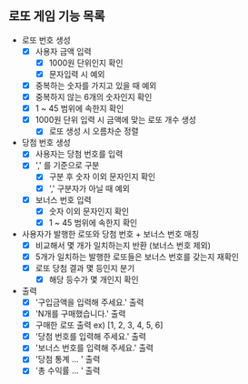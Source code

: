## 로또 게임 기능 목록

- 로또 번호 생성
  - [X] 사용자 금액 입력
    - [X] 1000원 단위인지 확인
    - [X] 문자입력 시 예외
  - [X] 중복하는 숫자를 가지고 있을 때 예외
  - [X] 중복하지 않는 6개의 숫자인지 확인
  - [X] 1 ~ 45 범위에 속한지 확인
  - [X] 1000원 단위 입력 시 금액에 맞는 로또 개수 생성
    - [X] 로또 생성 시 오름차순 정렬

- 당첨 번호 생성
  - [X] 사용자는 당첨 번호를 입력
  - [X] ',' 를 기준으로 구분
    - [X] 구분 후 숫자 이외 문자인지 확인
    - [X] ',' 구분자가 아닐 때 예외
  - [X] 보너스 번호 입력
    - [X] 숫자 이외 문자인지 확인
    - [X] 1 ~ 45 범위에 속한지 확인

- 사용자가 발행한 로또와 당첨 번호 + 보너스 번호 매칭
  - [X] 비교해서 몇 개가 일치하는지 반환 (보너스 번호 제외)
  - [X] 5개가 일치하는 발행한 로또들은 보너스 번호를 갖는지 재확인
  - [X] 로또 당첨 결과 몇 등인지 분기
    - [X] 해당 등수가 몇 개인지 확인

- 출력
  - [X] '구입금액을 입력해 주세요.' 출력
  - [X] 'N개를 구매했습니다.' 출력
  - [X] 구매한 로또 출력 ex) [1, 2, 3, 4, 5, 6]
  - [X] '당첨 번호를 입력해 주세요.' 출력
  - [X] '보너스 번호를 입력해 주세요.' 출력
  - [X] '당첨 통계 ... ' 출력
  - [X] '총 수익률 ... ' 출력